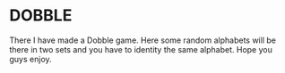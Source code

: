 # DOBBLE
There I have made a Dobble game. Here some random alphabets will be there in two sets and you have to identity the same alphabet.
Hope you guys enjoy.
